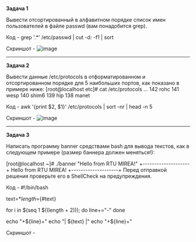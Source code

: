 **Задача 1**

Вывести отсортированный в алфавитном порядке список имен пользователей в файле passwd (вам понадобится grep).

Код - grep '.*' /etc/passwd | cut -d: -f1 | sort

Скриншот - ![image](https://github.com/user-attachments/assets/1da1039a-978d-4c26-bc10-8aeb9d924e0d)
__________________________

**Задача 2**

Вывести данные /etc/protocols в отформатированном и отсортированном порядке для 5 наибольших портов, как показано в примере ниже:
[root@localhost etc]# cat /etc/protocols …
142 rohc
141 wesp
140 shim6
139 hip
138 manet

Код - awk '{print $2, $1}' /etc/protocols | sort -nr | head -n 5

Скриншот - ![image](https://github.com/user-attachments/assets/6db09c3f-78c9-4c0b-990a-21092121cdf9)
__________________________

**Задача 3**


Написать программу banner средствами bash для вывода текстов, как в следующем примере (размер баннера должен меняться!):

[root@localhost ~]# ./banner "Hello from RTU MIREA!"
+--------------------+
Hello from RTU MIREA!
+--------------------+
Перед отправкой решения проверьте его в ShellCheck на предупреждения.

Код - 
#!/bin/bash

text=$*
length=${#text}

for i in $(seq 1 $((length + 2))); do
    line+="-"
done

echo "+${line}+"
echo "| ${text} |"
echo "+${line}+"

Скриншот - 

